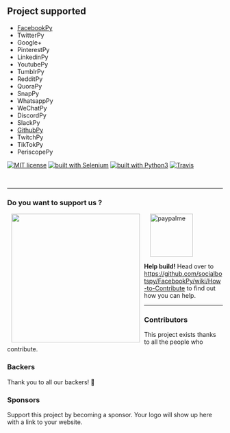 
## Project supported

- [FacebookPy](https://github.com/socialbotspy/FacebookPy)
- TwitterPy
- Google+
- PinterestPy
- LinkedinPy
- YoutubePy
- TumblrPy
- RedditPy
- QuoraPy
- SnapPy
- WhatsappPy
- WeChatPy
- DiscordPy
- SlackPy
- [GithubPy](https://github.com/socialbotspy/GithubPy)
- TwitchPy
- TikTokPy
- PeriscopePy

[![MIT license](https://img.shields.io/badge/license-GPLv3-blue.svg)](https://github.com/socialbotspy/FacebookPy/blob/master/LICENSE)
[![built with Selenium](https://img.shields.io/badge/built%20with-Selenium-yellow.svg)](https://github.com/SeleniumHQ/selenium)
[![built with Python3](https://img.shields.io/badge/built%20with-Python3-red.svg)](https://www.python.org/)
[![Travis](https://img.shields.io/travis/rust-lang/rust.svg)](https://travis-ci.org/socialbotspy/FacebookPy)

<br />

---

### Do you want to support us ?

<a href="https://opencollective.com/facebookpy/donate" target="_blank">
  <img align="left" hspace="10" src="https://opencollective.com/facebookpy/contribute/button@2x.png?color=blue" width=300 />
</a>

<a href="https://www.paypal.me/supportFacebookPy">
  <img hspace="14" alt="paypalme" src="http://codeinpython.com/tutorials/wp-content/uploads/2017/09/PayPal-ME-300x300.jpg.png" width=100 />
</a>

**Help build!**
Head over to https://github.com/socialbotspy/FacebookPy/wiki/How-to-Contribute to find out how you can help.

---

### Contributors

This project exists thanks to all the people who contribute.

### Backers

Thank you to all our backers! 🙏

### Sponsors

Support this project by becoming a sponsor. Your logo will show up here with a link to your website.
